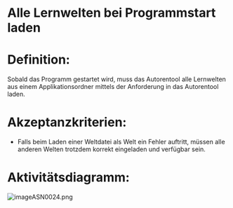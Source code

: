 # Alle Lernwelten bei Programmstart laden



# Definition:

Sobald das Programm gestartet wird, muss das Autorentool alle Lernwelten aus einem Applikationsordner mittels der 
Anforderung [](ASE2.md) in das Autorentool laden.

# Akzeptanzkriterien: 
- Falls beim Laden einer Weltdatei als Welt ein Fehler auftritt, müssen alle anderen Welten trotzdem korrekt eingeladen und verfügbar sein.


# Aktivitätsdiagramm:
![imageASN0024.png](imageASN0024.png)


